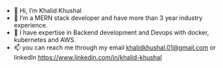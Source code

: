 - 👋 Hi, I’m Khalid Khushal
- 👀 I’m a MERN stack developer and have more than 3 year industry experience.
- 🌱 I have expertise in Backend development and Devops with docker, kubernetes and AWS.
- 📫 you can reach me through my email khalidkhushal.01@gmail.com or linkedIn https://www.linkedin.com/in/khalid-khushal 

<!---
khalidkhushal/khalidkhushal is a ✨ special ✨ repository because its `README.md` (this file) appears on your GitHub profile.
You can click the Preview link to take a look at your changes.
--->
